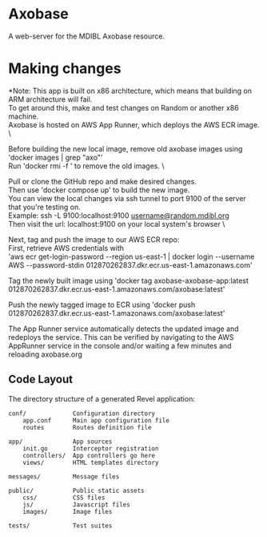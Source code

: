 # Axobase

A web-server for the MDIBL Axobase resource.

# Making changes

*Note: This app is built on x86 architecture, which means that building on ARM architecture will fail. \
To get around this, make and test changes on Random or another x86 machine. \
Axobase is hosted on AWS App Runner, which deploys the AWS ECR image. \

Before building the new local image, remove old axobase images using 'docker images | grep "axo"' \
Run 'docker rmi -f  <image name>' to remove the old images. \

Pull or clone the GitHub repo and make desired changes. \
Then use 'docker compose up' to build the new image. \
You can view the local changes via ssh tunnel to port 9100 of the server that you're testing on. \
Example: ssh -L 9100:localhost:9100 username@random.mdibl.org \
Then visit the url: localhost:9100 on your local system's browser \

Next, tag and push the image to our AWS ECR repo: \
First, retrieve AWS credentials with \
'aws ecr get-login-password --region us-east-1 | docker login --username AWS --password-stdin 012870262837.dkr.ecr.us-east-1.amazonaws.com'

Tag the newly built image using 'docker tag axobase-axobase-app:latest 012870262837.dkr.ecr.us-east-1.amazonaws.com/axobase:latest'

Push the newly tagged image to ECR using 'docker push 012870262837.dkr.ecr.us-east-1.amazonaws.com/axobase:latest'

The App Runner service automatically detects the updated image and redeploys the service.
This can be verified by navigating to the AWS AppRunner service in the console and/or waiting a few minutes and reloading axobase.org

## Code Layout

The directory structure of a generated Revel application:

    conf/             Configuration directory
        app.conf      Main app configuration file
        routes        Routes definition file

    app/              App sources
        init.go       Interceptor registration
        controllers/  App controllers go here
        views/        HTML templates directory

    messages/         Message files

    public/           Public static assets
        css/          CSS files
        js/           Javascript files
        images/       Image files

    tests/            Test suites
